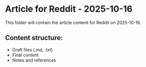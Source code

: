 # Article for Reddit - 2025-10-16

This folder will contain the article content for Reddit on 2025-10-16.

## Content structure:
- Draft files (.md, .txt)
- Final content
- Notes and references

